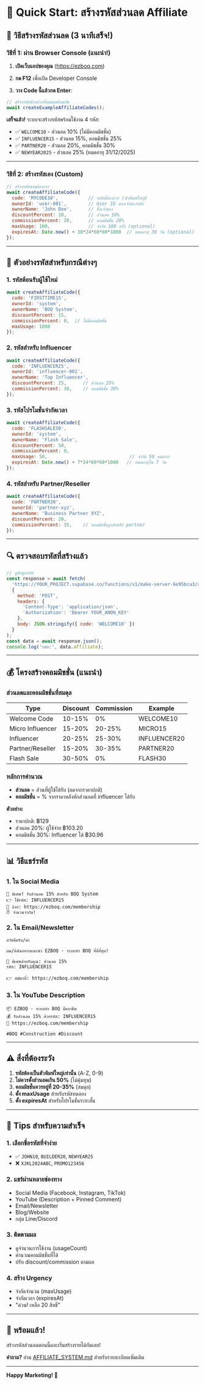 # 🎯 Quick Start: สร้างรหัสส่วนลด Affiliate

## 📌 วิธีสร้างรหัสส่วนลด (3 นาทีเสร็จ!)

### วิธีที่ 1: ผ่าน Browser Console (แนะนำ!)

1. **เปิดเว็บแอปของคุณ** (https://ezboq.com)

2. **กด F12** เพื่อเปิด Developer Console

3. **วาง Code นี้แล้วกด Enter**:

```javascript
// สร้างรหัสตัวอย่างทั้งหมดพร้อมกัน
await createExampleAffiliateCodes();
```

**เสร็จแล้ว!** ระบบจะสร้างรหัสพร้อมใช้งาน 4 รหัส:
- ✅ `WELCOME10` - ส่วนลด 10% (ไม่มีคอมมิชชั่น)
- ✅ `INFLUENCER15` - ส่วนลด 15%, คอมมิชชั่น 25%
- ✅ `PARTNER20` - ส่วนลด 20%, คอมมิชชั่น 30%
- ✅ `NEWYEAR2025` - ส่วนลด 25% (หมดอายุ 31/12/2025)

---

### วิธีที่ 2: สร้างรหัสเอง (Custom)

```javascript
// สร้างรหัสตามต้องการ
await createAffiliateCode({
  code: 'MYCODE10',           // รหัสที่ต้องการ (ตัวพิมพ์ใหญ่)
  ownerId: 'user-001',        // User ID ของเจ้าของรหัส
  ownerName: 'John Doe',      // ชื่อเจ้าของ
  discountPercent: 10,        // ส่วนลด 10%
  commissionPercent: 20,      // คอมมิชชั่น 20%
  maxUsage: 100,              // จำกัด 100 ครั้ง (optional)
  expiresAt: Date.now() + 30*24*60*60*1000  // หมดอายุ 30 วัน (optional)
});
```

---

## 🎨 ตัวอย่างรหัสสำหรับกรณีต่างๆ

### 1. รหัสต้อนรับผู้ใช้ใหม่
```javascript
await createAffiliateCode({
  code: 'FIRSTTIME15',
  ownerId: 'system',
  ownerName: 'BOQ System',
  discountPercent: 15,
  commissionPercent: 0,  // ไม่มีคอมมิชชั่น
  maxUsage: 1000
});
```

### 2. รหัสสำหรับ Influencer
```javascript
await createAffiliateCode({
  code: 'INFLUENCER25',
  ownerId: 'influencer-001',
  ownerName: 'Top Influencer',
  discountPercent: 25,      // ส่วนลด 25%
  commissionPercent: 30,    // คอมมิชชั่น 30%
});
```

### 3. รหัสโปรโมชั่นจำกัดเวลา
```javascript
await createAffiliateCode({
  code: 'FLASHSALE50',
  ownerId: 'system',
  ownerName: 'Flash Sale',
  discountPercent: 50,
  commissionPercent: 0,
  maxUsage: 50,                              // จำกัด 50 คนแรก
  expiresAt: Date.now() + 7*24*60*60*1000   // หมดอายุใน 7 วัน
});
```

### 4. รหัสสำหรับ Partner/Reseller
```javascript
await createAffiliateCode({
  code: 'PARTNER30',
  ownerId: 'partner-xyz',
  ownerName: 'Business Partner XYZ',
  discountPercent: 20,
  commissionPercent: 35,    // คอมมิชชั่นสูงสำหรับ partner
});
```

---

## 🔍 ตรวจสอบรหัสที่สร้างแล้ว

```javascript
// ดูข้อมูลรหัส
const response = await fetch(
  'https://YOUR_PROJECT.supabase.co/functions/v1/make-server-6e95bca3/affiliate/validate',
  {
    method: 'POST',
    headers: {
      'Content-Type': 'application/json',
      'Authorization': 'Bearer YOUR_ANON_KEY'
    },
    body: JSON.stringify({ code: 'WELCOME10' })
  }
);
const data = await response.json();
console.log('รหัส:', data.affiliate);
```

---

## 💰 โครงสร้างคอมมิชชั่น (แนะนำ)

### ส่วนลดและคอมมิชชั่นที่สมดุล

| Type | Discount | Commission | Example |
|------|----------|-----------|---------|
| Welcome Code | 10-15% | 0% | WELCOME10 |
| Micro Influencer | 15-20% | 20-25% | MICRO15 |
| Influencer | 20-25% | 25-30% | INFLUENCER20 |
| Partner/Reseller | 15-20% | 30-35% | PARTNER20 |
| Flash Sale | 30-50% | 0% | FLASH30 |

### หลักการคำนวณ
- **ส่วนลด** = ส่วนที่ผู้ใช้ได้รับ (ลดจากราคาปกติ)
- **คอมมิชชั่น** = % จากราคาหลังหักส่วนลดที่ influencer ได้รับ

**ตัวอย่าง:**
- ราคาปกติ: ฿129
- ส่วนลด 20%: ผู้ใช้จ่าย ฿103.20
- คอมมิชชั่น 30%: Influencer ได้ ฿30.96

---

## 📊 วิธีแชร์รหัส

### 1. ใน Social Media
```
🎉 พิเศษ! รับส่วนลด 15% สำหรับ BOQ System
👉 ใช้รหัส: INFLUENCER15
🔗 ลิงก์: https://ezboq.com/membership
⏰ จำนวนจำกัด!
```

### 2. ใน Email/Newsletter
```
สวัสดีครับ/ค่ะ

ผม/ดิฉันอยากแนะนำ EZBOQ - ระบบทำ BOQ ที่ดีที่สุด!

🎁 พิเศษสำหรับคุณ: ส่วนลด 15%
รหัส: INFLUENCER15

👉 สมัครที่: https://ezboq.com/membership
```

### 3. ใน YouTube Description
```
📦 EZBOQ - ระบบทำ BOQ มืออาชีพ
💰 รับส่วนลด 15% ด้วยรหัส: INFLUENCER15
🔗 https://ezboq.com/membership

#BOQ #Construction #Discount
```

---

## ⚠️ สิ่งที่ต้องระวัง

1. **รหัสต้องเป็นตัวพิมพ์ใหญ่เท่านั้น** (A-Z, 0-9)
2. **ไม่ควรตั้งส่วนลดเกิน 50%** (ไม่คุ้มทุน)
3. **คอมมิชชั่นควรอยู่ที่ 20-35%** (สมดุล)
4. **ตั้ง maxUsage** สำหรับรหัสทดลอง
5. **ตั้ง expiresAt** สำหรับโปรโมชั่นระยะสั้น

---

## 🎯 Tips สำหรับความสำเร็จ

### 1. เลือกชื่อรหัสที่จำง่าย
- ✅ `JOHN10`, `BUILDER20`, `NEWYEAR25`
- ❌ `XJKL2024ABC`, `PROMO123456`

### 2. แชร์ผ่านหลายช่องทาง
- Social Media (Facebook, Instagram, TikTok)
- YouTube (Description + Pinned Comment)
- Email/Newsletter
- Blog/Website
- กลุ่ม Line/Discord

### 3. ติดตามผล
- ดูจำนวนการใช้งาน (usageCount)
- คำนวณคอมมิชชั่นที่ได้
- ปรับ discount/commission ตามผล

### 4. สร้าง Urgency
- จำกัดจำนวน (maxUsage)
- จำกัดเวลา (expiresAt)
- "ด่วน! เหลือ 20 สิทธิ์"

---

## 🚀 พร้อมแล้ว!

สร้างรหัสส่วนลดตอนนี้และเริ่มสร้างรายได้กันเลย!

**คำถาม?** อ่าน [AFFILIATE_SYSTEM.md](./AFFILIATE_SYSTEM.md) สำหรับรายละเอียดเพิ่มเติม

---

**Happy Marketing! 🎉**
